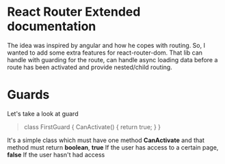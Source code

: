 # React Router Extended documentation

The idea was inspired by angular and how he copes with routing.
So, I wanted to add some extra features for react-router-dom.
That lib can handle with guarding for the route, can handle async loading data before a route has been activated and provide nested/child routing.

# Guards

Let's take a look at guard

> class FirstGuard {
> CanActivate() {
> return true;
> }
> }

It's a simple class which must have one method **CanActivate** and that method must return **boolean**, **true** If the user has access to a certain page, **false** If the user hasn't had access
